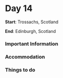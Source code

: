 # Day 14

**Start**: Trossachs, Scotland

**End**: Edinburgh, Scotland

### Important Information

### Accommodation

### Things to do



